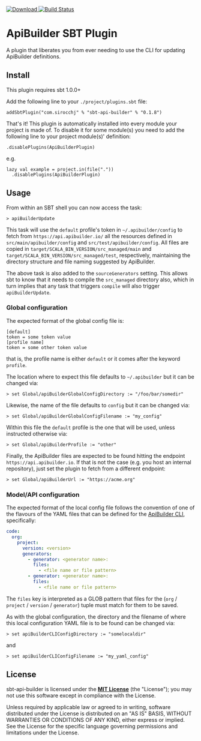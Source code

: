 [![Download](https://api.bintray.com/packages/sirocchj/sbt-plugins/sbt-api-builder/images/download.svg) ](https://bintray.com/sirocchj/sbt-plugins/sbt-api-builder/_latestVersion) [![Build Status](https://travis-ci.org/sirocchj/sbt-api-builder.svg?branch=master)](https://travis-ci.org/sirocchj/sbt-api-builder)

# ApiBuilder SBT Plugin

A plugin that liberates you from ever needing to use the CLI for updating
ApiBuilder definitions.

## Install

This plugin requires sbt 1.0.0+

Add the following line to your `./project/plugins.sbt` file:
```sbtshell
addSbtPlugin("com.sirocchj" % "sbt-api-builder" % "0.1.8")
```

That's it! This plugin is automatically installed into every module your project
is made of. To disable it for some module(s) you need to add the following line
to your project module(s)' definition:
```sbtshell
.disablePlugins(ApiBuilderPlugin)
```
e.g.
```sbtshell
lazy val example = project.in(file("."))
  .disablePlugins(ApiBuilderPlugin)
```

## Usage

From within an SBT shell you can now access the task:
```sbtshell
> apiBuilderUpdate
```
This task will use the `default` profile's token in `~/.apibuilder/config`
to fetch from `https://api.apibuilder.io/` all the resources defined in
`src/main/apibuilder/config` and `src/test/apibuilder/config`.  All files
are copied in `target/SCALA_BIN_VERSION/src_managed/main` and
`target/SCALA_BIN_VERSION/src_managed/test`, respectively, maintaining
the directory structure and file naming suggested by ApiBuilder.

The above task is also added to the `sourceGenerators` setting. This allows
sbt to know that it needs to compile the `src_managed` directory also, which
in turn implies that any task that triggers `compile` will also trigger
`apiBuilderUpdate`.

### Global configuration

The expected format of the global config file is:
```
[default]
token = some token value
[profile name]
token = some other token value
```
that is, the profile name is either `default` or it comes after the keyword
`profile`.

The location where to expect this file defaults to `~/.apibuilder` but it
can be changed via:
```sbtshell
> set Global/apiBuilderGlobalConfigDirectory := "/foo/bar/somedir"
```
Likewise, the name of the file defaults to `config` but it can be changed via:
```sbtshell
> set Global/apiBuilderGlobalConfigFilename := "my_config"
```
Within this file the `default` profile is the one that will be used, unless
instructed otherwise via:
```sbtshell
> set Global/apiBuilderProfile := "other"
```
Finally, the ApiBuilder files are expected to be found hitting the endpoint
`https://api.apibuilder.io`. If that is not the case (e.g. you host an internal
repository), just set the plugin to fetch from a different endpoint:
```sbtshell
> set Global/apiBuilderUrl := "https://acme.org"
```

### Model/API configuration

The expected format of the local config file follows the convention of one
of the flavours of the YAML files that can be defined for the
[ApiBuilder CLI](https://github.com/apicollective/apibuilder-cli), specifically:
```yaml
code:
  org:
    project:
      version: <version>
      generators:
        - generator: <generator name>:
          files:
            - <file name or file pattern>
        - generator: <generator name>:
          files:
            - <file name or file pattern>
```
The `files` key is interpreted as a GLOB pattern that files for the
(`org` / `project` / `version` / `generator`) tuple must match for them to be
saved.

As with the global configuration, the directory and the filename of where this
local configuration YAML file is to be found can be changed via:
```sbtshell
> set apiBuilderCLIConfigDirectory := "somelocaldir"
```
and
```sbtshell
> set apiBuilderCLIConfigFilename := "my_yaml_config"
```

## License

sbt-api-builder is licensed under the **[MIT License](LICENSE)** (the
"License"); you may not use this software except in compliance with the License.

Unless required by applicable law or agreed to in writing, software
distributed under the License is distributed on an "AS IS" BASIS,
WITHOUT WARRANTIES OR CONDITIONS OF ANY KIND, either express or implied.
See the License for the specific language governing permissions and
limitations under the License.
